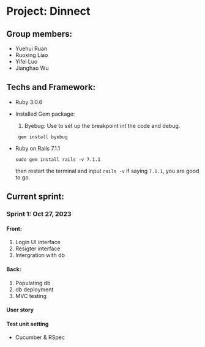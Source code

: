 # Project: Dinnect 
## Group members:
- Yuehui Ruan
- Ruoxing Liao
- Yifei Luo
- Jianghao Wu

## Techs and Framework:
- Ruby 3.0.6
- Installed Gem package:
  1. Byebug: Use to set up the breakpoint int the code and debug.  <br>
   ```
    gem install byebug
   ```
     
   
- Ruby on Rails 7.1.1
  ```
  sudo gem install rails -v 7.1.1
  ```
  then restart the terminal and input
  `rails -v` if saying `7.1.1`, you are good to go.


## Current sprint:
### Sprint 1: Oct 27, 2023
#### Front:
1. Login UI interface
2. Resigter interface
3. Intergration with db

#### Back: 
1. Populating db
2. db deployment
3. MVC testing

#### User story

#### Test unit setting
- Cucumber & RSpec
